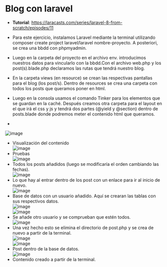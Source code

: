 # Blog con laravel
- **Tutorial**: https://laracasts.com/series/laravel-8-from-scratch/episodes/11

 - Para este ejercicio, instalamos Laravel mediante la terminal utilizando composer create project laravel/laravel nombre-proyecto. A posteriori, se crea una bbdd con phpmyadmin. 
- Luego en la carpeta del proyecto en el archivo env. introducimos nuestros datos para vincularlo con la bbdd.Con el archivo web.php y los post(s).blade.php declaramos las rutas que tendrá nuestro blog.
- En la carpeta views (en resource) se crean las respectivas pantallas para el blog (los post/s). Dentro de resources se crea una carpeta con todos los posts que queramos poner en html. 
- Luego en la consola usamos el comando Tinker para los elementos que se guardan en la caché. Después creamos otra carpeta para el layout en el que irá el css y js y tendrá dos partes (@yield y @section) dentro de posts.blade donde podremos meter el contenido html que queramos.
- 
 ![image](https://user-images.githubusercontent.com/91051075/154220951-768de464-0396-4757-8510-4da45a57a696.png) <br>
- Visualización del contenido <br>
 ![image](https://user-images.githubusercontent.com/91051075/154221097-ca0bb2fd-fb10-4ea8-b6e5-4a48d1b5ae3c.png)
- Pruebas <br>
![image](https://user-images.githubusercontent.com/91051075/154221201-45e1b673-7725-4b0c-84dc-1999b063cb04.png)<br>
- Todos los posts añadidos (luego se modificaría el orden cambiando las fechas).<br>
 ![image](https://user-images.githubusercontent.com/91051075/154221286-43580429-0dbb-4de4-a1ff-b9dd64cbe451.png)<br>
- Lo que hay al entrar dentro de los post con un enlace para ir al inicio de nuevo.<br>
 ![image](https://user-images.githubusercontent.com/91051075/154221517-efdb8271-6a16-482f-b956-64dbb39e5b63.png)<br>
- Base de datos con un usuario añadido. Aquí se crearan las tablas con sus respectivos datos.<br>
 ![image](https://user-images.githubusercontent.com/91051075/154221684-9790898f-d3e3-45b8-b087-f397c93078b0.png)<br>
 ![image](https://user-images.githubusercontent.com/91051075/154221776-2298d347-9537-4ba2-a163-51378a2b0143.png)<br>
- Se añade otro usuario y se comprueban que estén todos.<br>
 ![image](https://user-images.githubusercontent.com/91051075/154222100-39b8af5a-f7d7-48ac-bf68-fd180ff0c563.png)<br>
- Una vez hecho esto se elimina el directorio de post.php y se crea de nuevo a partir de la terminal.<br>
 ![image](https://user-images.githubusercontent.com/91051075/154222297-c225cf60-77d7-4de4-8270-b6c14f04f477.png)<br>
 ![image](https://user-images.githubusercontent.com/91051075/154222353-8fa18e26-9ab3-4caf-b3e0-d5dcd226e3bc.png)<br>
- Post dentro de la base de datos.<br>
 ![image](https://user-images.githubusercontent.com/91051075/154222569-01631db4-bdbc-4b23-8663-59427ed46bff.png)<br>
- Contenido creado a partir de la terminal.<br>
